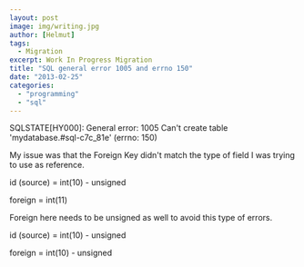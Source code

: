 ```yaml
---
layout: post
image: img/writing.jpg
author: [Helmut]
tags:
  - Migration
excerpt: Work In Progress Migration
title: "SQL general error 1005 and errno 150"
date: "2013-02-25"
categories: 
  - "programming"
  - "sql"
---
```


SQLSTATE\[HY000\]: General error: 1005 Can't create table 'mydatabase.#sql-c7c\_81e' (errno: 150)

My issue was that the Foreign Key didn't match the type of field I was trying to use as reference.

id (source) = int(10) - unsigned

foreign = int(11)

Foreign here needs to be unsigned as well to avoid this type of errors.

id (source) = int(10) - unsigned

foreign = int(10) - unsigned

